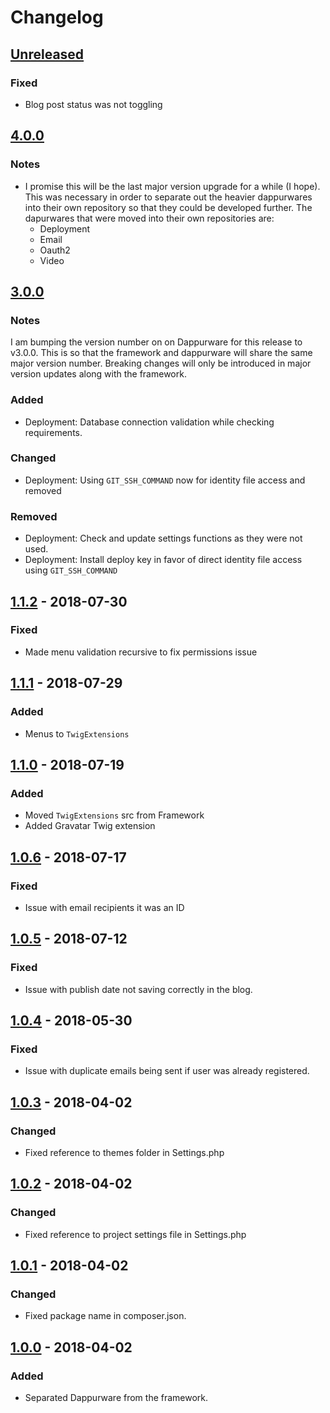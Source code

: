 # Changelog

## [Unreleased]
### Fixed
- Blog post status was not toggling

## [4.0.0]
### Notes
- I promise this will be the last major version upgrade for a while (I hope).  This was necessary in order to separate out the heavier dappurwares into their own repository so that they could be developed further.  The dapurwares that were moved into their own repositories are:
	- Deployment
	- Email
	- Oauth2
	- Video

## [3.0.0]
### Notes
I am bumping the version number on on Dappurware for this release to v3.0.0.  This is so that the framework and dappurware will share the same major version number.  Breaking changes will only be introduced in major version updates along with the framework.

### Added
- Deployment: Database connection validation while checking requirements.

### Changed
- Deployment: Using `GIT_SSH_COMMAND` now for identity file access and removed

### Removed
- Deployment: Check and update settings functions as they were not used.
- Deployment: Install deploy key in favor of direct identity file access using `GIT_SSH_COMMAND`

## [1.1.2] - 2018-07-30
### Fixed
- Made menu validation recursive to fix permissions issue

## [1.1.1] - 2018-07-29
### Added
- Menus to `TwigExtensions`

## [1.1.0] - 2018-07-19
### Added
- Moved `TwigExtensions` src from Framework
- Added Gravatar Twig extension

## [1.0.6] - 2018-07-17
### Fixed
- Issue with email recipients it was an ID

## [1.0.5] - 2018-07-12
### Fixed
- Issue with publish date not saving correctly in the blog.

## [1.0.4] - 2018-05-30
### Fixed
- Issue with duplicate emails being sent if user was already registered.

## [1.0.3] - 2018-04-02
### Changed
- Fixed reference to themes folder in Settings.php

## [1.0.2] - 2018-04-02
### Changed
- Fixed reference to project settings file in Settings.php

## [1.0.1] - 2018-04-02
### Changed
- Fixed package name in composer.json.

## [1.0.0] - 2018-04-02
### Added
- Separated Dappurware from the framework.


[Unreleased]: https://github.com/dappur/dappurware/compare/v4.0.0...HEAD
[4.0.0]: https://github.com/dappur/dappurware/compare/v3.0.0...v4.0.0
[3.0.0]: https://github.com/dappur/dappurware/compare/v1.1.2...v3.0.0
[1.1.2]: https://github.com/dappur/dappurware/compare/v1.1.1...v1.1.2
[1.1.1]: https://github.com/dappur/dappurware/compare/v1.1.0...v1.1.1
[1.1.0]: https://github.com/dappur/dappurware/compare/v1.0.6...v1.1.0
[1.0.6]: https://github.com/dappur/dappurware/compare/v1.0.5...v1.0.6
[1.0.5]: https://github.com/dappur/dappurware/compare/v1.0.4...v1.0.5
[1.0.4]: https://github.com/dappur/dappurware/compare/v1.0.3...v1.0.4
[1.0.3]: https://github.com/dappur/dappurware/compare/v1.0.2...v1.0.3
[1.0.2]: https://github.com/dappur/dappurware/compare/v1.0.1...v1.0.2
[1.0.1]: https://github.com/dappur/dappurware/compare/v1.0.0...v1.0.1
[1.0.0]: https://github.com/dappur/dappurware/releases/tag/v1.0.0